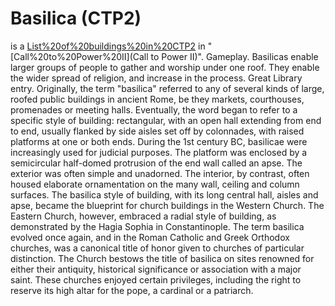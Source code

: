 # Basilica (CTP2)

 is a [List%20of%20buildings%20in%20CTP2](building) in "[Call%20to%20Power%20II](Call to Power II)".
Gameplay.
Basilicas enable larger groups of people to gather and worship under one roof. They enable the wider spread of religion, and increase in the process.
Great Library entry.
Originally, the term "basilica" referred to any of several kinds of large, roofed public buildings in ancient Rome, be they markets, courthouses, promenades or meeting halls. Eventually, the word began to refer to a specific style of building: rectangular, with an open hall extending from end to end, usually flanked by side aisles set off by colonnades, with raised platforms at one or both ends. During the 1st century BC, basilicae were increasingly used for judicial purposes. The platform was enclosed by a semicircular half-domed protrusion of the end wall called an apse. The exterior was often simple and unadorned. The interior, by contrast, often housed elaborate ornamentation on the many wall, ceiling and column surfaces.
The basilica style of building, with its long central hall, aisles and apse, became the blueprint for church buildings in the Western Church. The Eastern Church, however, embraced a radial style of building, as demonstrated by the Hagia Sophia in Constantinople. The term basilica evolved once again, and in the Roman Catholic and Greek Orthodox churches, was a canonical title of honor given to churches of particular distinction. The Church bestows the title of basilica on sites renowned for either their antiquity, historical significance or association with a major saint. These churches enjoyed certain privileges, including the right to reserve its high altar for the pope, a cardinal or a patriarch.